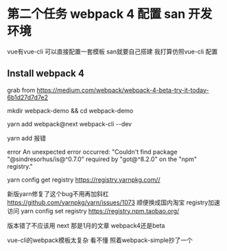 # 第二个任务 webpack 4 配置 san 开发环境

vue有vue-cli 可以直接配置一套模板 san就要自己搭建
我打算仿照vue-cli 配置
## Install webpack 4

grab from https://medium.com/webpack/webpack-4-beta-try-it-today-6b1d27d7d7e2

mkdir webpack-demo && cd webpack-demo


yarn add webpack@next webpack-cli --dev


yarn add 报错

error An unexpected error occurred: "Couldn't find package \"@sindresorhus/is@^0.7.0\" required by \"got@^8.2.0\" on the \"npm\" registry."

yarn config  get registry
https://registry.yarnpkg.com//

新版yarn修复了这个bug不用再加斜杠
https://github.com/yarnpkg/yarn/issues/1073
顺便换成国内淘宝 registry加速访问
yarn config set registry https://registry.npm.taobao.org/

版本错了不应该用 next 那是1月的文章 webpack4还是beta

vue-cli的webpack模板太复杂 看不懂
照着webpack-simple抄了一个
